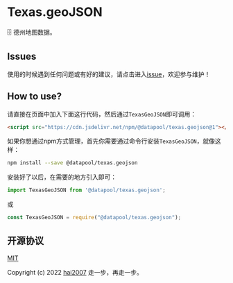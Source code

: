 # Texas.geoJSON
🗄️ 德州地图数据。

## Issues
使用的时候遇到任何问题或有好的建议，请点击进入[issue](https://github.com/hai2007/datapool/issues)，欢迎参与维护！

## How to use?

请直接在页面中加入下面这行代码，然后通过```TexasGeoJSON```即可调用：

```html
<script src="https://cdn.jsdelivr.net/npm/@datapool/texas.geojson@1"></script>
```

如果你想通过npm方式管理，首先你需要通过命令行安装``````TexasGeoJSON``````，就像这样：

```bash
npm install --save @datapool/texas.geojson
```

安装好了以后，在需要的地方引入即可：

```js
import TexasGeoJSON from '@datapool/texas.geojson';
```

或

```js
const TexasGeoJSON = require("@datapool/texas.geojson");
```

开源协议
---------------------------------------
[MIT](https://github.com/hai2007/datapool/blob/master/LICENSE)

Copyright (c) 2022 [hai2007](https://hai2007.gitee.io/sweethome/) 走一步，再走一步。
